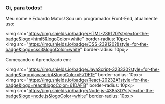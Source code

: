 ### Oi, para todos!

Meu nome é Eduardo Matos! Sou um programador Front-End, atualmente uso:

<img src="https://img.shields.io/badge/HTML-239120?style=for-the-badge&logo=html5&logoColor=white" border-radius: 10px;>
</br>
<img src="https://img.shields.io/badge/CSS-239120?&style=for-the-badge&logo=css3&logoColor=white" border-radius: 10px;>
</br>

Começando o Aprendizado em:

<img src="https://img.shields.io/badge/JavaScript-323330?style=for-the-badge&logo=javascript&logoColor=F7DF1E" border-radius: 10px;>
</br>
<img src="https://img.shields.io/badge/React-20232A?style=for-the-badge&logo=react&logoColor=61DAFB" border-radius: 10px;>
</br>
<img src="https://img.shields.io/badge/Node.js-43853D?style=for-the-badge&logo=node.js&logoColor=white" border-radius: 10px;>
